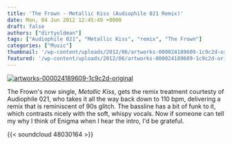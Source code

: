 ```yaml
---
title: 'The Frown - Metallic Kiss (Audiophile 021 Remix)'
date: Mon, 04 Jun 2012 12:45:49 +0000
draft: false
authors: ["dirtyoldman"]
tags: ["Audiophile 021", "Metallic Kiss", "remix", "The Frown"]
categories: ["Music"]
thumbnail: '/wp-content/uploads/2012/06/artworks-000024189609-1c9c2d-original-150x150.jpg'
featured: '/wp-content/uploads/2012/06/artworks-000024189609-1c9c2d-original-304x190.jpg'
---
```


[![](/wp-content/uploads/2012/06/artworks-000024189609-1c9c2d-original-e1338812430939.jpg "artworks-000024189609-1c9c2d-original")](/2012/06/04/the-frown-metallic-kiss-audiophile-021-remix/artworks-000024189609-1c9c2d-original/)

The Frown's now single, _Metallic Kiss_, gets the remix treatment courtesty of Audiophile 021, who takes it all the way back down to 110 bpm, delivering a remix that is reminiscent of 90s glitch. The bassline has a bit of funk to it, which contrasts nicely with the soft, whispy vocals. Now if someone can tell my why I think of Enigma when I hear the intro, I'd be grateful.

{{< soundcloud 48030164 >}}

